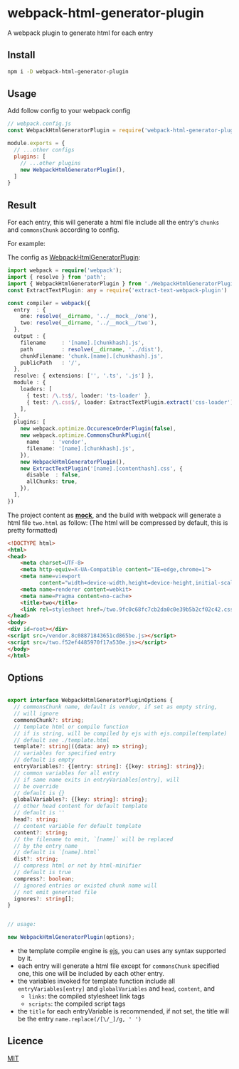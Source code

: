 # webpack-html-generator-plugin

A webpack plugin to generate html for each entry

## Install

```bash
npm i -D webpack-html-generator-plugin
```

## Usage

Add follow config to your webpack config

```js
// webpack.config.js
const WebpackHtmlGeneratorPlugin = require('webpack-html-generator-plugin')

module.exports = {
  // ...other configs
  plugins: [
    // ...other plugins
    new WebpackHtmlGeneratorPlugin(),
  ]
}

```

## Result

For each entry, this will generate a html file include all the entry's `chunks`
and `commonsChunk` according to config.

For example:

The config as [WebpackHtmlGeneratorPlugin](./src/WebpackHtmlGeneratorPlugin.spec.ts):

```ts
import webpack = require('webpack');
import { resolve } from 'path';
import { WebpackHtmlGeneratorPlugin } from './WebpackHtmlGeneratorPlugin';
const ExtractTextPlugin: any = require('extract-text-webpack-plugin')

const compiler = webpack({
  entry  : {
    one: resolve(__dirname, '../__mock__/one'),
    two: resolve(__dirname, '../__mock__/two'),
  },
  output : {
    filename     : '[name].[chunkhash].js',
    path         : resolve(__dirname, '../dist'),
    chunkFilename: 'chunk.[name].[chunkhash].js',
    publicPath   : '/',
  },
  resolve: { extensions: ['', '.ts', '.js'] },
  module : {
    loaders: [
      { test: /\.ts$/, loader: 'ts-loader' },
      { test: /\.css$/, loader: ExtractTextPlugin.extract('css-loader') },
    ],
  },
  plugins: [
    new webpack.optimize.OccurenceOrderPlugin(false),
    new webpack.optimize.CommonsChunkPlugin({
      name    : 'vendor',
      filename: '[name].[chunkhash].js',
    }),
    new WebpackHtmlGeneratorPlugin(),
    new ExtractTextPlugin('[name].[contenthash].css', {
      disable  : false,
      allChunks: true,
    }),
  ],
})
```

The project content as [__mock__](./__mock__), and the build with webpack will 
generate a html file `two.html` as follow:
(The html will be compressed by default, this is pretty formatted)

```html
<!DOCTYPE html>
<html>
<head>
    <meta charset=UTF-8>
    <meta http-equiv=X-UA-Compatible content="IE=edge,chrome=1">
    <meta name=viewport
          content="width=device-width,height=device-height,initial-scale=1,maximum-scale=1">
    <meta name=renderer content=webkit>
    <meta name=Pragma content=no-cache>
    <title>two</title>
    <link rel=stylesheet href=/two.9fc0c68fc7cb2da0c0e39b5b2cf02c42.css>
</head>
<body>
<div id=root></div>
<script src=/vendor.8c08871843651cd865be.js></script>
<script src=/two.f52ef4485970f17a530e.js></script>
</body>
</html>
```

## Options

```typescript

export interface WebpackHtmlGeneratorPluginOptions {
  // commonsChunk name, default is vendor, if set as empty string,
  // will ignore
  commonsChunk?: string;
  // template html or compile function
  // if is string, will be compiled by ejs with ejs.compile(template)
  // default see ./template.html
  template?: string|((data: any) => string);
  // variables for specified entry
  // default is empty
  entryVariables?: {[entry: string]: {[key: string]: string}};
  // common variables for all entry
  // if same name exits in entryVariables[entry], will
  // be override
  // default is {}
  globalVariables?: {[key: string]: string};
  // other head content for default template
  // default is ''
  head?: string;
  // content variable for default template
  content?: string;
  // the filename to emit, `[name]` will be replaced
  // by the entry name
  // default is `[name].html`
  dist?: string;
  // compress html or not by html-minifier
  // default is true
  compress?: boolean;
  // ignored entries or existed chunk name will
  // not emit generated file
  ignores?: string[];
}


// usage:

new WebpackHtmlGeneratorPlugin(options);
```

- the template compile engine is [ejs](https://github.com/tj/ejs), you can uses 
any syntax supported by it.
- each entry will generate a html file except for `commonsChunk` specified one,
this one will be included by each other entry.
- the variables invoked for template function include all `entryVariables[entry]`
and `globalVariables` and `head`, `content`, and
    - `links`: the compiled stylesheet link tags
    - `scripts`: the compiled script tags
- the `title` for each entryVariable is recommended, if not set, the title will
be the entry `name.replace(/[\/_]/g, ' ')`

## Licence

[MIT](./LICENCE)
